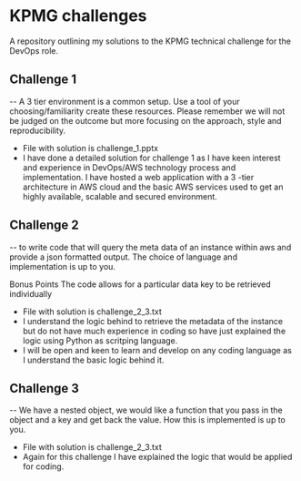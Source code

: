 # KPMG challenges
A repository outlining my solutions to the KPMG technical challenge for the DevOps role.

## Challenge 1
-- A 3 tier environment is a common setup. Use a tool of your choosing/familiarity create these resources. Please remember we will not be judged on the outcome but more focusing on the approach, style and reproducibility.

- File with solution is challenge_1.pptx
- I have done a detailed solution for challenge 1 as I have keen interest and experience in DevOps/AWS technology process and implementation. I have hosted a web application with a 3 -tier architecture in AWS cloud and the basic AWS services used to get an highly available, scalable and secured environment.


## Challenge 2
-- to write code that will query the meta data of an instance within aws and provide a json formatted output. The choice of language and implementation is up to you.
 
Bonus Points
The code allows for a particular data key to be retrieved individually
- File with solution is  challenge_2_3.txt
- I understand the logic behind to retrieve the metadata of the instance but do not have much experience in coding so have just explained the logic using Python as scritping language.  
- I will be open and keen to learn and develop on any coding language as I understand the basic logic behind it. 


## Challenge 3
-- We have a nested object, we would like a function that you pass in the object and a key and get back the value. How this is implemented is up to you.
- File with  solution is challenge_2_3.txt
- Again for this challenge I have explained the logic that would be  applied for coding.

